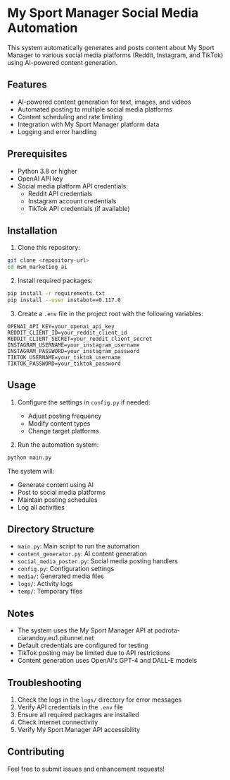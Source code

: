 # My Sport Manager Social Media Automation

This system automatically generates and posts content about My Sport Manager to various social media platforms (Reddit, Instagram, and TikTok) using AI-powered content generation.

## Features

- AI-powered content generation for text, images, and videos
- Automated posting to multiple social media platforms
- Content scheduling and rate limiting
- Integration with My Sport Manager platform data
- Logging and error handling

## Prerequisites

- Python 3.8 or higher
- OpenAI API key
- Social media platform API credentials:
  - Reddit API credentials
  - Instagram account credentials
  - TikTok API credentials (if available)

## Installation

1. Clone this repository:
```bash
git clone <repository-url>
cd msm_marketing_ai
```

2. Install required packages:
```bash
pip install -r requirements.txt
pip install --user instabot==0.117.0
```

3. Create a `.env` file in the project root with the following variables:
```
OPENAI_API_KEY=your_openai_api_key
REDDIT_CLIENT_ID=your_reddit_client_id
REDDIT_CLIENT_SECRET=your_reddit_client_secret
INSTAGRAM_USERNAME=your_instagram_username
INSTAGRAM_PASSWORD=your_instagram_password
TIKTOK_USERNAME=your_tiktok_username
TIKTOK_PASSWORD=your_tiktok_password
```

## Usage

1. Configure the settings in `config.py` if needed:
   - Adjust posting frequency
   - Modify content types
   - Change target platforms

2. Run the automation system:
```bash
python main.py
```

The system will:
- Generate content using AI
- Post to social media platforms
- Maintain posting schedules
- Log all activities

## Directory Structure

- `main.py`: Main script to run the automation
- `content_generator.py`: AI content generation
- `social_media_poster.py`: Social media posting handlers
- `config.py`: Configuration settings
- `media/`: Generated media files
- `logs/`: Activity logs
- `temp/`: Temporary files

## Notes

- The system uses the My Sport Manager API at podrota-ciarandoy.eu1.pitunnel.net
- Default credentials are configured for testing
- TikTok posting may be limited due to API restrictions
- Content generation uses OpenAI's GPT-4 and DALL-E models

## Troubleshooting

1. Check the logs in the `logs/` directory for error messages
2. Verify API credentials in the `.env` file
3. Ensure all required packages are installed
4. Check internet connectivity
5. Verify My Sport Manager API accessibility

## Contributing

Feel free to submit issues and enhancement requests! 